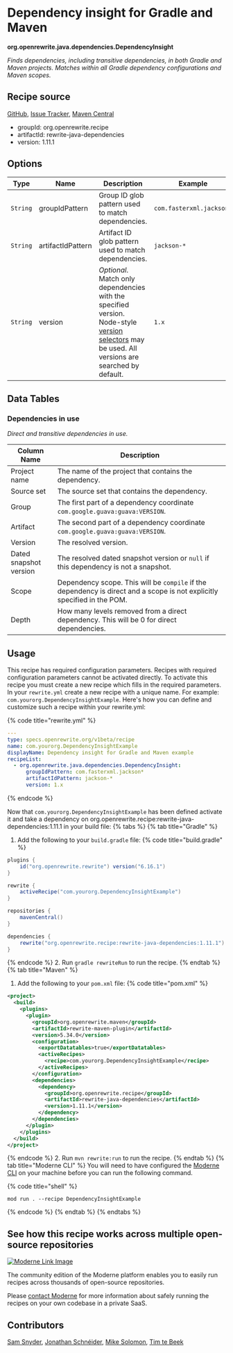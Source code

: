 # Dependency insight for Gradle and Maven

**org.openrewrite.java.dependencies.DependencyInsight**

_Finds dependencies, including transitive dependencies, in both Gradle and Maven projects. Matches within all Gradle dependency configurations and Maven scopes._

## Recipe source

[GitHub](https://github.com/openrewrite/rewrite-java-dependencies/blob/main/src/main/java/org/openrewrite/java/dependencies/DependencyInsight.java), [Issue Tracker](https://github.com/openrewrite/rewrite-java-dependencies/issues), [Maven Central](https://central.sonatype.com/artifact/org.openrewrite.recipe/rewrite-java-dependencies/1.11.1/jar)

* groupId: org.openrewrite.recipe
* artifactId: rewrite-java-dependencies
* version: 1.11.1

## Options

| Type | Name | Description | Example |
| -- | -- | -- | -- |
| `String` | groupIdPattern | Group ID glob pattern used to match dependencies. | `com.fasterxml.jackson*` |
| `String` | artifactIdPattern | Artifact ID glob pattern used to match dependencies. | `jackson-*` |
| `String` | version | *Optional*. Match only dependencies with the specified version. Node-style [version selectors](https://docs.openrewrite.org/reference/dependency-version-selectors) may be used. All versions are searched by default. | `1.x` |

## Data Tables

### Dependencies in use

_Direct and transitive dependencies in use._

| Column Name | Description |
| ----------- | ----------- |
| Project name | The name of the project that contains the dependency. |
| Source set | The source set that contains the dependency. |
| Group | The first part of a dependency coordinate `com.google.guava:guava:VERSION`. |
| Artifact | The second part of a dependency coordinate `com.google.guava:guava:VERSION`. |
| Version | The resolved version. |
| Dated snapshot version | The resolved dated snapshot version or `null` if this dependency is not a snapshot. |
| Scope | Dependency scope. This will be `compile` if the dependency is direct and a scope is not explicitly specified in the POM. |
| Depth | How many levels removed from a direct dependency. This will be 0 for direct dependencies. |


## Usage

This recipe has required configuration parameters. Recipes with required configuration parameters cannot be activated directly. To activate this recipe you must create a new recipe which fills in the required parameters. In your `rewrite.yml` create a new recipe with a unique name. For example: `com.yourorg.DependencyInsightExample`.
Here's how you can define and customize such a recipe within your rewrite.yml:

{% code title="rewrite.yml" %}
```yaml
---
type: specs.openrewrite.org/v1beta/recipe
name: com.yourorg.DependencyInsightExample
displayName: Dependency insight for Gradle and Maven example
recipeList:
  - org.openrewrite.java.dependencies.DependencyInsight:
      groupIdPattern: com.fasterxml.jackson*
      artifactIdPattern: jackson-*
      version: 1.x
```
{% endcode %}

Now that `com.yourorg.DependencyInsightExample` has been defined activate it and take a dependency on org.openrewrite.recipe:rewrite-java-dependencies:1.11.1 in your build file:
{% tabs %}
{% tab title="Gradle" %}
1. Add the following to your `build.gradle` file:
{% code title="build.gradle" %}
```groovy
plugins {
    id("org.openrewrite.rewrite") version("6.16.1")
}

rewrite {
    activeRecipe("com.yourorg.DependencyInsightExample")
}

repositories {
    mavenCentral()
}

dependencies {
    rewrite("org.openrewrite.recipe:rewrite-java-dependencies:1.11.1")
}
```
{% endcode %}
2. Run `gradle rewriteRun` to run the recipe.
{% endtab %}
{% tab title="Maven" %}
1. Add the following to your `pom.xml` file:
{% code title="pom.xml" %}
```xml
<project>
  <build>
    <plugins>
      <plugin>
        <groupId>org.openrewrite.maven</groupId>
        <artifactId>rewrite-maven-plugin</artifactId>
        <version>5.34.0</version>
        <configuration>
          <exportDatatables>true</exportDatatables>
          <activeRecipes>
            <recipe>com.yourorg.DependencyInsightExample</recipe>
          </activeRecipes>
        </configuration>
        <dependencies>
          <dependency>
            <groupId>org.openrewrite.recipe</groupId>
            <artifactId>rewrite-java-dependencies</artifactId>
            <version>1.11.1</version>
          </dependency>
        </dependencies>
      </plugin>
    </plugins>
  </build>
</project>
```
{% endcode %}
2. Run `mvn rewrite:run` to run the recipe.
{% endtab %}
{% tab title="Moderne CLI" %}
You will need to have configured the [Moderne CLI](https://docs.moderne.io/moderne-cli/cli-intro) on your machine before you can run the following command.

{% code title="shell" %}
```shell
mod run . --recipe DependencyInsightExample
```
{% endcode %}
{% endtab %}
{% endtabs %}

## See how this recipe works across multiple open-source repositories

[![Moderne Link Image](/.gitbook/assets/ModerneRecipeButton.png)](https://app.moderne.io/recipes/org.openrewrite.java.dependencies.DependencyInsight)

The community edition of the Moderne platform enables you to easily run recipes across thousands of open-source repositories.

Please [contact Moderne](https://moderne.io/product) for more information about safely running the recipes on your own codebase in a private SaaS.

## Contributors
[Sam Snyder](mailto:sam@moderne.io), [Jonathan Schnéider](mailto:jkschneider@gmail.com), [Mike Solomon](mailto:mikesol@hey.com), [Tim te Beek](mailto:tim@moderne.io)
